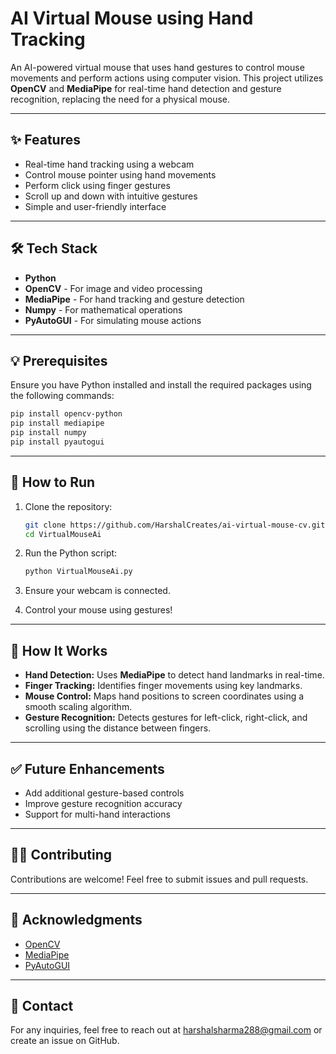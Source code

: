 # AI Virtual Mouse using Hand Tracking

An AI-powered virtual mouse that uses hand gestures to control mouse movements and perform actions using computer vision. This project utilizes **OpenCV** and **MediaPipe** for real-time hand detection and gesture recognition, replacing the need for a physical mouse.

---

## ✨ **Features**
- Real-time hand tracking using a webcam
- Control mouse pointer using hand movements
- Perform click using finger gestures
- Scroll up and down with intuitive gestures
- Simple and user-friendly interface

---

## 🛠 **Tech Stack**
- **Python**
- **OpenCV** - For image and video processing
- **MediaPipe** - For hand tracking and gesture detection
- **Numpy** - For mathematical operations
- **PyAutoGUI** - For simulating mouse actions

---

## 💡 **Prerequisites**
Ensure you have Python installed and install the required packages using the following commands:

```bash
pip install opencv-python
pip install mediapipe
pip install numpy
pip install pyautogui
```

---

## 📝 **How to Run**
1. Clone the repository:
    ```bash
    git clone https://github.com/HarshalCreates/ai-virtual-mouse-cv.git
    cd VirtualMouseAi
    ```

2. Run the Python script:
    ```bash
    python VirtualMouseAi.py
    ```

3. Ensure your webcam is connected.
4. Control your mouse using gestures!

---


## 🔎 **How It Works**
- **Hand Detection:** Uses **MediaPipe** to detect hand landmarks in real-time.
- **Finger Tracking:** Identifies finger movements using key landmarks.
- **Mouse Control:** Maps hand positions to screen coordinates using a smooth scaling algorithm.
- **Gesture Recognition:** Detects gestures for left-click, right-click, and scrolling using the distance between fingers.

---



## ✅ **Future Enhancements**
- Add additional gesture-based controls
- Improve gesture recognition accuracy
- Support for multi-hand interactions

---

## 🧑‍💻 **Contributing**
Contributions are welcome! Feel free to submit issues and pull requests.

---



## 📢 **Acknowledgments**
- [OpenCV](https://opencv.org/)
- [MediaPipe](https://developers.google.com/mediapipe/)
- [PyAutoGUI](https://pypi.org/project/PyAutoGUI/)

---

## 👤 **Contact**
For any inquiries, feel free to reach out at [harshalsharma288@gmail.com](mailto:harshalsharma288@gmail.com) or create an issue on GitHub.

